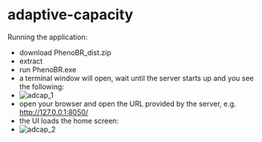 # adaptive-capacity

Running the application:

*  download PhenoBR_dist.zip
*  extract
*  run PhenoBR.exe
*  a terminal window will open, wait until the server starts up and you see the following:
*  ![adcap_1](https://github.com/user-attachments/assets/e76d1b3d-cc4c-495b-b6dc-f52e3803868e)
*  open your browser and open the URL provided by the server, e.g. http://127.0.0.1:8050/
*  the UI loads the home screen:
*  ![adcap_2](https://github.com/user-attachments/assets/ddce6a04-e929-4c98-b91f-e457a71bf017)

